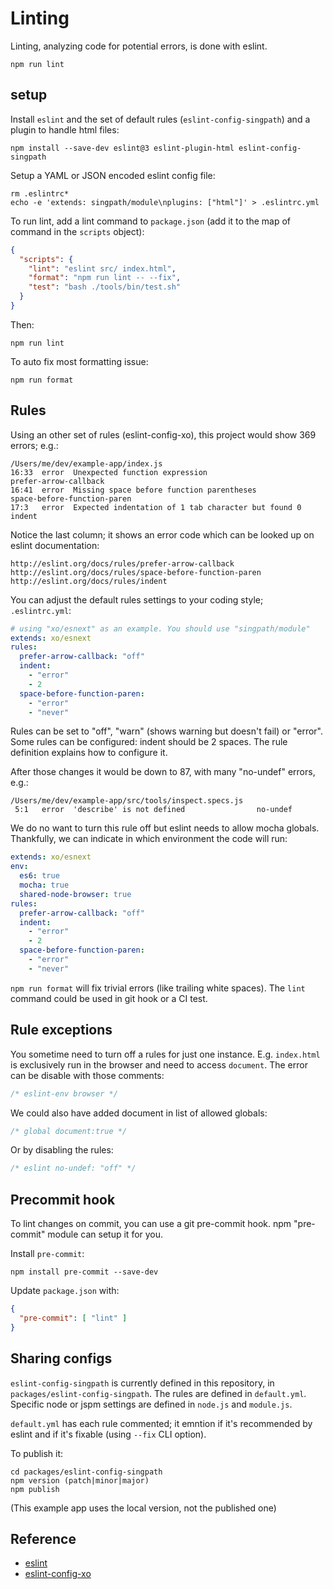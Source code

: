 # Linting

Linting, analyzing code for potential errors, is done with eslint.
```shell
npm run lint
```


## setup

Install `eslint` and the set of default rules (`eslint-config-singpath`)
and a plugin to handle html files:
```shell
npm install --save-dev eslint@3 eslint-plugin-html eslint-config-singpath
```

Setup a YAML or JSON encoded eslint config file:
```shell
rm .eslintrc*
echo -e 'extends: singpath/module\nplugins: ["html"]' > .eslintrc.yml
```

To run lint, add a lint command to `package.json` (add it to the map of command
in the `scripts` object):
```json
{
  "scripts": {
    "lint": "eslint src/ index.html",
    "format": "npm run lint -- --fix",
    "test": "bash ./tools/bin/test.sh"
  }
}
```

Then:
```shell
npm run lint
```

To auto fix most formatting issue:
```shell
npm run format
```


## Rules

Using an other set of rules (eslint-config-xo), this project would show
369 errors; e.g.:

    /Users/me/dev/example-app/index.js
    16:33  error  Unexpected function expression                       prefer-arrow-callback
    16:41  error  Missing space before function parentheses            space-before-function-paren
    17:3   error  Expected indentation of 1 tab character but found 0  indent


Notice the last column; it shows an error code which can be looked up on eslint
documentation:

    http://eslint.org/docs/rules/prefer-arrow-callback
    http://eslint.org/docs/rules/space-before-function-paren
    http://eslint.org/docs/rules/indent


You can adjust the default rules settings to your coding style; `.eslintrc.yml`:
```yml
# using "xo/esnext" as an example. You should use "singpath/module"
extends: xo/esnext
rules:
  prefer-arrow-callback: "off"
  indent:
    - "error"
    - 2
  space-before-function-paren:
    - "error"
    - "never"
```

Rules can be set to "off", "warn" (shows warning but doesn't fail) or "error".
Some rules can be configured: indent should be 2 spaces. The rule definition
explains how to configure it.

After those changes it would be down to 87, with many "no-undef" errors, e.g.:

    /Users/me/dev/example-app/src/tools/inspect.specs.js
     5:1   error  'describe' is not defined                no-undef

We do no want to turn this rule off but eslint needs to allow mocha globals.
Thankfully, we can indicate in which environment the code will run:
```yaml
extends: xo/esnext
env:
  es6: true
  mocha: true
  shared-node-browser: true
rules:
  prefer-arrow-callback: "off"
  indent:
    - "error"
    - 2
  space-before-function-paren:
    - "error"
    - "never"
```

`npm run format` will fix trivial errors (like trailing white spaces). The
`lint` command could be used in git hook or a CI test.


## Rule exceptions

You sometime need to turn off a rules for just one instance. E.g. `index.html` is
exclusively run in the browser and need to access `document`. The error can be
disable with those comments:
```js
/* eslint-env browser */
```

We could also have added document in list of allowed globals:
```js
/* global document:true */
```

Or by disabling the rules:
```js
/* eslint no-undef: "off" */
```


## Precommit hook

To lint changes on commit, you can use a git pre-commit hook. npm "pre-commit"
module can setup it for you.

Install `pre-commit`:
```
npm install pre-commit --save-dev
```

Update `package.json` with:
```json
{
  "pre-commit": [ "lint" ]
}
```


## Sharing configs

`eslint-config-singpath` is currently defined in this repository, in
`packages/eslint-config-singpath`. The rules are defined in `default.yml`.
Specific node or jspm settings are defined in `node.js` and `module.js`.

`default.yml` has each rule commented; it emntion if it's recommended by eslint
and if it's fixable (using `--fix` CLI option).

To publish it:
```
cd packages/eslint-config-singpath
npm version (patch|minor|major)
npm publish
```

(This example app uses the local version, not the published one)


## Reference

- [eslint](http://eslint.org/)
- [eslint-config-xo](https://github.com/sindresorhus/eslint-config-xo)
